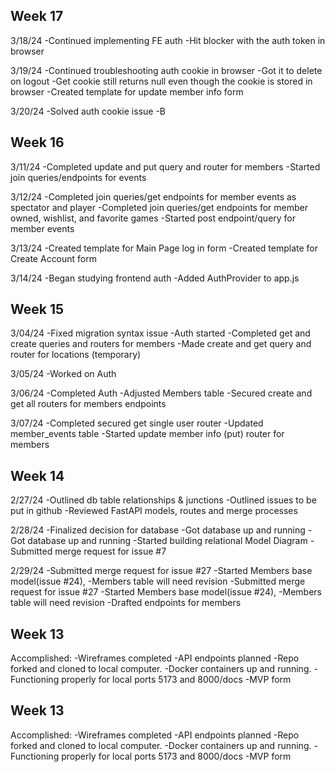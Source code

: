 ## Week 17
3/18/24
-Continued implementing FE auth
-Hit blocker with the auth token in browser

3/19/24
-Continued troubleshooting auth cookie in browser
-Got it to delete on logout 
-Get cookie still returns null even though the cookie is stored in browser
-Created template for update member info form

3/20/24
-Solved auth cookie issue
-B

## Week 16
3/11/24
-Completed update and put query and router for members
-Started join queries/endpoints for events

3/12/24
-Completed join queries/get endpoints for member events as spectator and player
-Completed join queries/get endpoints for member owned, wishlist, and favorite games
-Started post endpoint/query for member events

3/13/24
-Created template for Main Page log in form
-Created template for Create Account form

3/14/24
-Began studying frontend auth
-Added AuthProvider to app.js


## Week 15
3/04/24
-Fixed migration syntax issue
-Auth started
-Completed get and create queries and routers for members
-Made create and get query and router for locations (temporary)

3/05/24
-Worked on Auth

3/06/24
-Completed Auth
-Adjusted Members table
-Secured create and get all routers for members endpoints

3/07/24
-Completed secured get single user router
-Updated member_events table
-Started update member info (put) router for members


## Week 14
2/27/24
-Outlined db table relationships & junctions
-Outlined issues to be put in github
-Reviewed FastAPI models, routes and merge processes

2/28/24
-Finalized decision for database
-Got database up and running
-Got database up and running
-Started building relational Model Diagram
-Submitted merge request for issue #7


2/29/24
-Submitted merge request for issue #27
-Started Members base model(issue #24),
-Members table will need revision
-Submitted merge request for issue #27
-Started Members base model(issue #24),
-Members table will need revision
-Drafted endpoints for members

## Week 13
Accomplished:
-Wireframes completed
-API endpoints planned
-Repo forked and cloned to local computer.
-Docker containers up and running.
-Functioning properly for local ports 5173 and 8000/docs
-MVP form


## Week 13
Accomplished:
-Wireframes completed
-API endpoints planned
-Repo forked and cloned to local computer.
-Docker containers up and running.
-Functioning properly for local ports 5173 and 8000/docs
-MVP form
